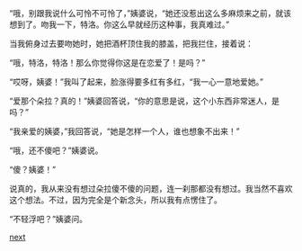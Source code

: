 
“哦，别跟我说什么可怜不可怜了，”姨婆说，“她还没惹出这么多麻烦来之前，就该想到了。吻我一下，特洛。你这么早就经历这种事，我真难过。”

当我俯身过去要吻她时，她把酒杯顶住我的膝盖，把我拦住，接着说：

“哦，特洛，特洛！那么你觉得你这是在恋爱了！是吗？”

“哎呀，姨婆！”我叫了起来，脸涨得要多红有多红，“我一心一意地爱她。”

“爱那个朵拉？真的！”姨婆回答说，“你的意思是说，这个小东西非常迷人，是吗？”

“我亲爱的姨婆，”我回答说，“她是怎样一个人，谁也想象不出来！”

“哦，还不傻吧？”姨婆说。

“傻？姨婆！”

说真的，我从来没有想过朵拉傻不傻的问题，连一刹那都没有想过。我当然不喜欢这个想法。不过，因为完全是个新念头，所以我有点愣住了。

“不轻浮吧？”姨婆问。

[next](page447.md)